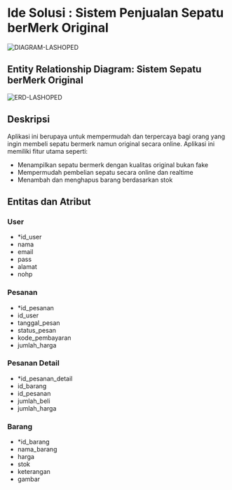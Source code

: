 # Ide Solusi : Sistem Penjualan Sepatu berMerk Original

![DIAGRAM-LASHOPED](https://user-images.githubusercontent.com/100889878/176704382-b0bb2dbb-249d-4322-8118-d8cf80bc4661.png)

## Entity Relationship Diagram: Sistem Sepatu berMerk Original
![ERD-LASHOPED](https://user-images.githubusercontent.com/100889878/176704190-c6178c31-3fd8-44dd-a546-0d82681e9393.png)

## Deskripsi

Aplikasi ini berupaya untuk mempermudah dan terpercaya bagi orang yang ingin membeli sepatu bermerk namun original secara online. Aplikasi ini memiliki fitur utama seperti:
- Menampilkan sepatu bermerk dengan kualitas original bukan fake
- Mempermudah pembelian sepatu secara online dan realtime
- Menambah dan menghapus barang berdasarkan stok

## Entitas dan Atribut

### User
- *id_user
- nama
- email
- pass
- alamat
- nohp

### Pesanan
- *id_pesanan
- id_user
- tanggal_pesan
- status_pesan
- kode_pembayaran
- jumlah_harga

### Pesanan Detail
- *id_pesanan_detail
- id_barang
- id_pesanan
- jumlah_beli
- jumlah_harga

### Barang
- *id_barang
- nama_barang
- harga
- stok
- keterangan
- gambar
